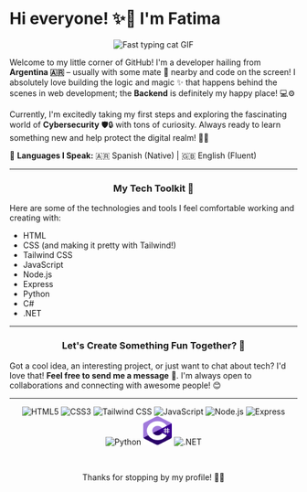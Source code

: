 # Hi everyone! ✨👋 I'm **Fatima**
<div font-size=50px>
<p align="center">
  <img src="https://media.giphy.com/media/o0vwzuFwCGAFO/giphy.gif" width="300" alt="Fast typing cat GIF"/>
</p>

Welcome to my little corner of GitHub! I'm a developer hailing from **Argentina 🇦🇷** – usually with some mate 🧉 nearby and code on the screen! I absolutely love building the logic and magic ✨ that happens behind the scenes in web development; the **Backend** is definitely my happy place! 💻⚙️

Currently, I'm excitedly taking my first steps and exploring the fascinating world of **Cybersecurity** 🛡️🔒 with tons of curiosity. Always ready to learn something new and help protect the digital realm! 🦸‍♀️

💬 **Languages I Speak:** 🇦🇷 Spanish (Native) | 🇬🇧 English (Fluent)

---

### <p align="center">My Tech Toolkit 💖</p>

Here are some of the technologies and tools I feel comfortable working and creating with:

*   HTML
*   CSS (and making it pretty with Tailwind!)
*   Tailwind CSS
*   JavaScript
*   Node.js
*   Express
*   Python
*   C#
*   .NET

---

### <p align="center">Let's Create Something Fun Together? 🚀</p>

Got a cool idea, an interesting project, or just want to chat about tech? I'd love that! **Feel free to send me a message** 💌. I'm always open to collaborations and connecting with awesome people! 😊

---

<p align="center">
</p>
<p align="center">
  <img src="https://cdn.simpleicons.org/html5/E34F26" alt="HTML5" width="50" height="50"/>  
  <img src="https://cdn.simpleicons.org/css3/1572B6" alt="CSS3" width="50" height="50"/>  
  <img src="https://cdn.simpleicons.org/tailwindcss/06B6D4" alt="Tailwind CSS" width="50" height="50"/>  
  <img src="https://cdn.simpleicons.org/javascript/F7DF1E" alt="JavaScript" width="50" height="50"/>  
  <img src="https://cdn.simpleicons.org/nodedotjs/339933" alt="Node.js" width="50" height="50"/>  
  <img src="https://cdn.simpleicons.org/express/000000" alt="Express" width="50" height="50"/>  
  <img src="https://cdn.simpleicons.org/python/3776AB" alt="Python" width="50" height="50"/>  
  <img src="./csharp-logo.PNG" alt="C#" width="50" height="50"/>  
  <img src="https://cdn.simpleicons.org/dotnet/512BD4" alt=".NET" width="50" height="50"/>  
</p>

<br>

<p align="center">Thanks for stopping by my profile! 🌸💖</p>
</div>
